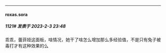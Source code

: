 
*****

####  roxas.sora  
##### 1121#       发表于 2023-2-3 23:48

乖乖，蕾菲娅这面板，啥情况，她干了啥怎么增加那么多经验值，不是只有兔子被毒打才有这种效果的么

